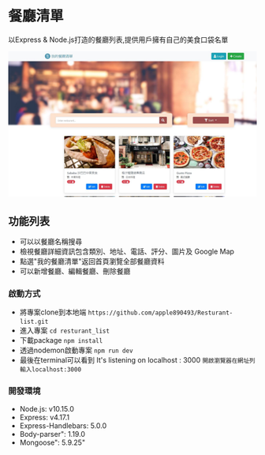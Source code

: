 # 餐廳清單
以Express & Node.js打造的餐廳列表,提供用戶擁有自己的美食口袋名單

![image](https://github.com/apple890493/Restaurant-list-Update/blob/master/2-3A8.JPG)


## 功能列表
- 可以以餐廳名稱搜尋
- 檢視餐廳詳細資訊包含類別、地址、電話、評分、圖片及 Google Map
- 點選"我的餐廳清單"返回首頁瀏覽全部餐廳資料
- 可以新增餐廳、編輯餐廳、刪除餐廳

### 啟動方式
- 將專案clone到本地端
  `https://github.com/apple890493/Resturant-list.git`
- 進入專案
  `cd resturant_list`
- 下載package
  `npm install`
- 透過nodemon啟動專案
  `npm run dev`
- 最後在terminal可以看到 It's listening on localhost : 3000
  `開啟瀏覽器在網址列輸入localhost:3000`

### 開發環境
- Node.js: v10.15.0
- Express: v4.17.1
- Express-Handlebars: 5.0.0
- Body-parser": 1.19.0
- Mongoose": 5.9.25"
